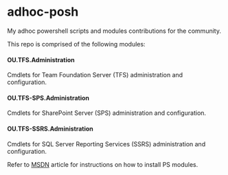 # adhoc-posh
My adhoc powershell scripts and modules contributions for the community.

This repo is comprised of the following modules:

#### OU.TFS.Administration
Cmdlets for Team Foundation Server (TFS) administration and configuration.

#### OU.TFS-SPS.Administration
Cmdlets for SharePoint Server (SPS) administration and configuration.

#### OU.TFS-SSRS.Administration
Cmdlets for SQL Server Reporting Services (SSRS) administration and configuration.

Refer to [MSDN](https://msdn.microsoft.com/en-us/library/dd878350(v=vs.85).aspx) article for instructions on how to install PS modules.
